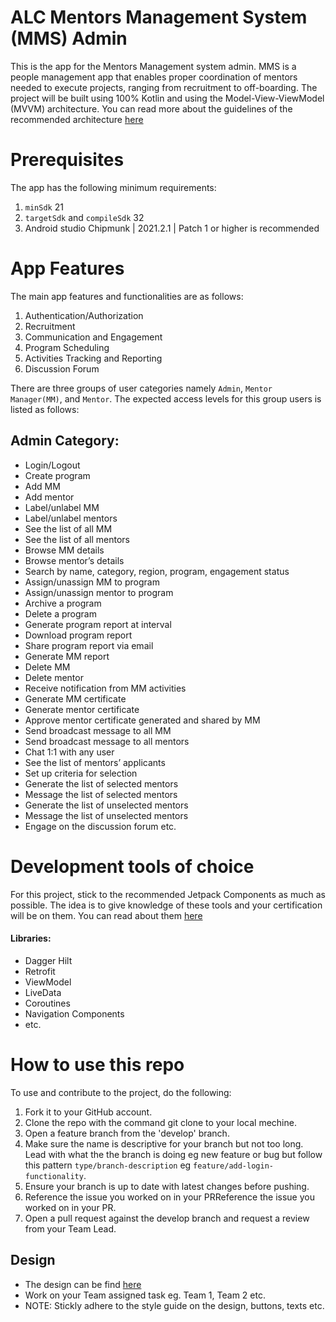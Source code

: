 # ALC Mentors Management System (MMS) Admin

This is the app for the Mentors Management system admin. MMS is a people management app that enables proper 
coordination of mentors needed to execute projects, ranging from recruitment to off-boarding.
The project will be built using 100% Kotlin and using the Model-View-ViewModel (MVVM) architecture.
You can read more about the guidelines of the recommended architecture [here](https://developer.android.com/topic/architecture)

# Prerequisites

The app has the following minimum requirements:
1. `minSdk` 21
2. `targetSdk` and `compileSdk` 32
3. Android studio Chipmunk | 2021.2.1 | Patch 1 or higher is recommended

# App Features

The main app features and functionalities are as follows:
1. Authentication/Authorization 
2. Recruitment
3. Communication and Engagement
4. Program Scheduling
5. Activities Tracking and Reporting
6. Discussion Forum

There are three groups of user categories namely `Admin`, `Mentor Manager(MM)`, and `Mentor`. The expected access levels for this group
users is listed as follows:

## Admin Category:
- Login/Logout
- Create program
- Add MM
- Add mentor
- Label/unlabel MM
- Label/unlabel mentors
- See the list of all MM
- See the list of all mentors
- Browse MM details
- Browse mentor’s details
- Search by name, category, region, program, engagement status
- Assign/unassign MM to program
- Assign/unassign mentor to program
- Archive a program
- Delete a program
- Generate program report at interval
- Download program report
- Share program report via email
- Generate MM report
- Delete MM
- Delete mentor
- Receive notification from MM activities
- Generate MM certificate
- Generate mentor certificate
- Approve mentor certificate generated and shared by MM
- Send broadcast message to all MM
- Send broadcast message to all mentors
- Chat 1:1 with any user
- See the list of mentors’ applicants
- Set up criteria for selection
- Generate the list of selected mentors
- Message the list of selected mentors
- Generate the list of unselected mentors
- Message the list of unselected mentors
- Engage on the discussion forum etc.

# Development tools of choice

For this project, stick to the recommended Jetpack Components as much as possible. The idea is to give knowledge of these tools
and your certification will be on them. You can read about them [here](https://developer.android.com/jetpack/getting-started)
#### Libraries:
- Dagger Hilt
- Retrofit
- ViewModel
- LiveData
- Coroutines
- Navigation Components
- etc.

# How to use this repo

To use and contribute to the project, do the following:
1. Fork it to your GitHub account.
2. Clone the repo with the command git clone to your local mechine.
3. Open a feature branch from the 'develop' branch. 
4. Make sure the name is descriptive for your branch but not too long. Lead with what the the branch is doing
eg new feature or bug but follow this pattern `type/branch-description` eg `feature/add-login-functionality`.
5. Ensure your branch is up to date with latest changes before pushing.
6. Reference the issue you worked on in your PRReference the issue you worked on in your PR.
7. Open a pull request against the develop branch and request a review from your Team Lead.

## Design
- The design can be find [here](https://www.figma.com/file/JNZKj3lachPypSOMBOhC1e/MMS-ALC-Mobile-Project?node-id=0%3A1) 
- Work on your Team assigned task eg. Team 1, Team 2 etc.
- NOTE: Stickly adhere to the style guide on the design, buttons, texts etc. 
